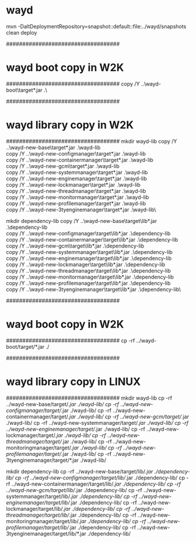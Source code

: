 # wayd

mvn -DaltDeploymentRepository=snapshot::default::file:../wayd/snapshots clean deploy

###################################
# wayd boot copy in W2K
###################################
copy /Y ..\wayd-boot\target\*.jar .\

###################################
# wayd library copy in W2K
###################################
mkdir wayd-lib
copy /Y ..\wayd-new-base\target\*.jar .\wayd-lib\
copy /Y ..\wayd-new-configmanager\target\*.jar .\wayd-lib\
copy /Y ..\wayd-new-containermanager\target\*.jar .\wayd-lib\
copy /Y ..\wayd-new-gcm\target\*.jar .\wayd-lib\
copy /Y ..\wayd-new-systemmanager\target\*.jar .\wayd-lib\
copy /Y ..\wayd-new-enginemanager\target\*.jar .\wayd-lib\
copy /Y ..\wayd-new-lockmanager\target\*.jar .\wayd-lib\
copy /Y ..\wayd-new-threadmanager\target\*.jar .\wayd-lib\
copy /Y ..\wayd-new-monitormanager\target\*.jar .\wayd-lib\
copy /Y ..\wayd-new-profilemanager\target\*.jar .\wayd-lib\
copy /Y ..\wayd-new-3tyenginemanager\target\*.jar .\wayd-lib\

mkdir dependency-lib
copy /Y ..\wayd-new-base\target\lib\*.jar .\dependency-lib\
copy /Y ..\wayd-new-configmanager\target\lib\*.jar .\dependency-lib\
copy /Y ..\wayd-new-containermanager\target\lib\*.jar .\dependency-lib\
copy /Y ..\wayd-new-gcm\target\lib\*.jar .\dependency-lib\
copy /Y ..\wayd-new-systemmanager\target\lib\*.jar .\dependency-lib\
copy /Y ..\wayd-new-enginemanager\target\lib\*.jar .\dependency-lib\
copy /Y ..\wayd-new-lockmanager\target\lib\*.jar .\dependency-lib\
copy /Y ..\wayd-new-threadmanager\target\lib\*.jar .\dependency-lib\
copy /Y ..\wayd-new-monitormanager\target\lib\*.jar .\dependency-lib\
copy /Y ..\wayd-new-profilemanager\target\lib\*.jar .\dependency-lib\
copy /Y ..\wayd-new-3tyenginemanager\target\lib\*.jar .\dependency-lib\


###################################
# wayd boot copy in W2K
###################################
cp -rf ../wayd-boot/target/*.jar ./

###################################
# wayd library copy in LINUX
###################################
mkdir wayd-lib
cp -rf ../wayd-new-base/target/*.jar ./wayd-lib/
cp -rf ../wayd-new-configmanager/target/*.jar ./wayd-lib/
cp -rf ../wayd-new-containermanager/target/*.jar ./wayd-lib/
cp -rf ../wayd-new-gcm/target/*.jar ./wayd-lib/
cp -rf ../wayd-new-systemmanager/target/*.jar ./wayd-lib/
cp -rf ../wayd-new-enginemanager/target/*.jar ./wayd-lib/
cp -rf ../wayd-new-lockmanager/target/*.jar ./wayd-lib/
cp -rf ../wayd-new-threadmanager/target/*.jar ./wayd-lib/
cp -rf ../wayd-new-monitoringmanager/target/*.jar ./wayd-lib/
cp -rf ../wayd-new-profilemanager/target/*.jar ./wayd-lib/
cp -rf ../wayd-new-3tyenginemanager/target/*.jar ./wayd-lib/

mkdir dependency-lib
cp -rf ../wayd-new-base/target/lib/*.jar ./dependency-lib/
cp -rf ../wayd-new-configmanager/target/lib/*.jar ./dependency-lib/
cp -rf ../wayd-new-containermanager/target/lib/*.jar ./dependency-lib/
cp -rf ../wayd-new-gcm/target/lib/*.jar ./dependency-lib/
cp -rf ../wayd-new-systemmanager/target/lib/*.jar ./dependency-lib/
cp -rf ../wayd-new-enginemanager/target/lib/*.jar ./dependency-lib/
cp -rf ../wayd-new-lockmanager/target/lib/*.jar ./dependency-lib/
cp -rf ../wayd-new-threadmanager/target/lib/*.jar ./dependency-lib/
cp -rf ../wayd-new-monitoringmanager/target/lib/*.jar ./dependency-lib/
cp -rf ../wayd-new-profilemanager/target/lib/*.jar ./dependency-lib/
cp -rf ../wayd-new-3tyenginemanager/target/lib/*.jar ./dependency-lib/

